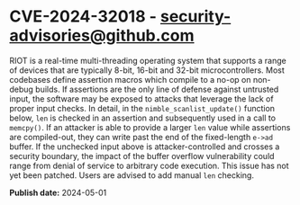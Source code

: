 # CVE-2024-32018 - security-advisories@github.com

RIOT is a real-time multi-threading operating system that supports a range of devices that are typically 8-bit, 16-bit and 32-bit microcontrollers. Most codebases define assertion macros which compile to a no-op on non-debug builds. If assertions are the only line of defense against untrusted input, the software may be exposed to attacks that leverage the lack of proper input checks. In detail, in the `nimble_scanlist_update()` function below, `len` is checked in an assertion and subsequently used in a call to `memcpy()`. If an attacker is able to provide a larger `len` value while assertions are compiled-out, they can write past the end of the fixed-length `e->ad` buffer. If the unchecked input above is attacker-controlled and crosses a security boundary, the impact of the buffer overflow vulnerability could range from denial of service to arbitrary code execution. This issue has not yet been patched. Users are advised to add manual `len` checking.

**Publish date:** 2024-05-01
